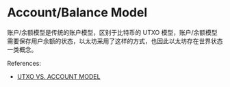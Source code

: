 # Account/Balance Model

账户/余额模型是传统的账户模型，区别于比特币的 UTXO 模型，账户/余额模型需要保存用户余额的状态，以太坊采用了这样的方式，也因此以太坊存在世界状态一类概念。

References: 
- [UTXO VS. ACCOUNT MODEL](https://academy.horizen.io/technology/expert/utxo-vs-account-model/)

